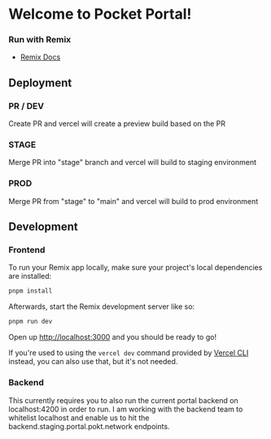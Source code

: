 # Welcome to Pocket Portal!

### Run with Remix

- [Remix Docs](https://remix.run/docs)

## Deployment

### PR / DEV

Create PR and vercel will create a preview build based on the PR

### STAGE

Merge PR into "stage" branch and vercel will build to staging environment

### PROD

Merge PR from "stage" to "main" and vercel will build to prod environment

## Development

### Frontend

To run your Remix app locally, make sure your project's local dependencies are installed:

```sh
pnpm install
```

Afterwards, start the Remix development server like so:

```sh
pnpm run dev
```

Open up [http://localhost:3000](http://localhost:3000) and you should be ready to go!

If you're used to using the `vercel dev` command provided by [Vercel CLI](https://vercel.com/cli) instead, you can also use that, but it's not needed.

### Backend

This currently requires you to also run the current portal backend on localhost:4200 in order to run. I am working with the backend team to whitelist localhost and enable us to hit the backend.staging.portal.pokt.network endpoints.
